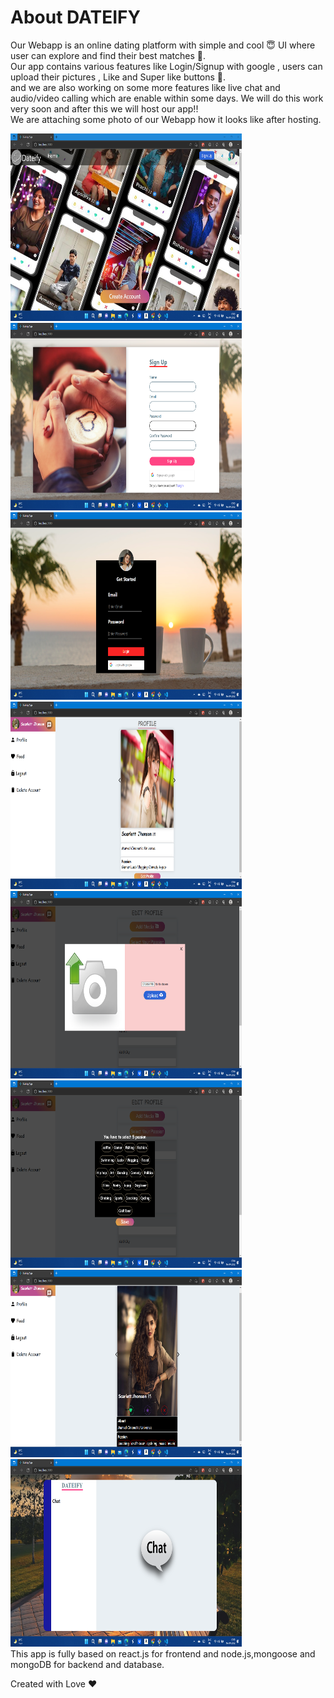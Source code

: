 # About DATEIFY
Our Webapp is an online dating platform with simple and cool :innocent: UI where user can explore and find their best matches :sparkling_heart:.\
Our app contains various features like Login/Signup with google , users can upload their pictures , Like and Super like buttons :star_struck:.\
and we are also working on some more features like live chat and audio/video calling which are enable within some days. We will do this work very soon and after this we will host our app!!
<br>
We are attaching some photo of our Webapp how it looks like after hosting.<br>

<img src="https://github.com/Siddharth7899/DATEIFY/blob/master/Dateify%20photos/Screenshot%20(3).png" width="370px" height="300px">&nbsp;&nbsp;&nbsp;<img src="https://github.com/Siddharth7899/DATEIFY/blob/master/Dateify%20photos/Screenshot%20(4).png" width="370px" height="300px"><br>
<img src="https://github.com/Siddharth7899/DATEIFY/blob/master/Dateify%20photos/Screenshot%20(5).png" width="370px" height="300px">&nbsp;&nbsp;&nbsp;<img src="https://github.com/Siddharth7899/DATEIFY/blob/master/Dateify%20photos/Screenshot%20(6).png" width="370px" height="300px"><br>
<img src="https://github.com/Siddharth7899/DATEIFY/blob/master/Dateify%20photos/Screenshot%20(7).png" width="370px" height="300px">&nbsp;&nbsp;&nbsp;<img src="https://github.com/Siddharth7899/DATEIFY/blob/master/Dateify%20photos/Screenshot%20(8).png" width="370px" height="300px"><br>
<img src="https://github.com/Siddharth7899/DATEIFY/blob/master/Dateify%20photos/Screenshot%20(10).png" width="370px" height="300px">&nbsp;&nbsp;&nbsp;<img src="https://github.com/Siddharth7899/DATEIFY/blob/master/Dateify%20photos/Screenshot%20(11).png" width="370px" height="300px"><br>
This app is fully based on react.js for frontend and node.js,mongoose and mongoDB for backend and database.

Created with Love :heart:
